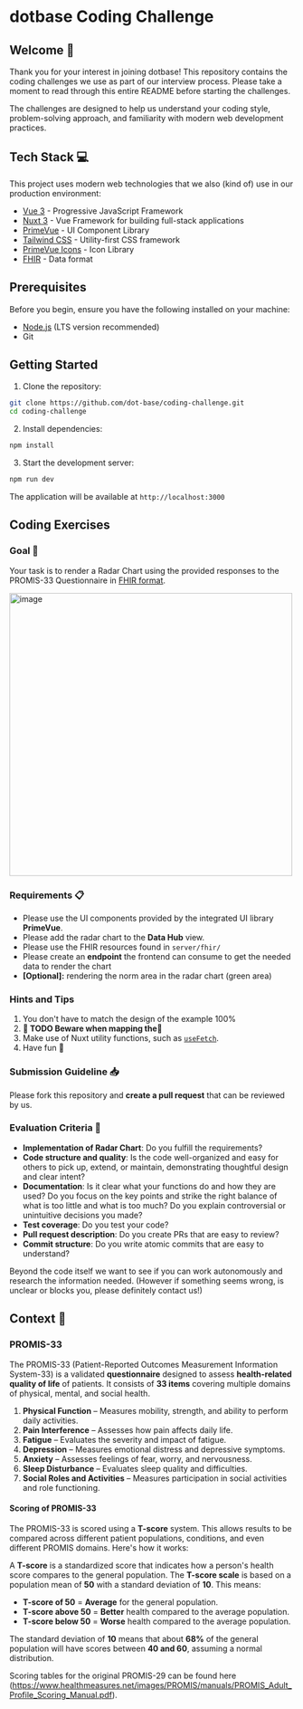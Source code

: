 # dotbase Coding Challenge

## Welcome 👋

Thank you for your interest in joining dotbase! This repository contains the coding challenges we use as part of our interview process. Please take a moment to read through this entire README before starting the challenges.

The challenges are designed to help us understand your coding style, problem-solving approach, and familiarity with modern web development practices.

## Tech Stack 💻

This project uses modern web technologies that we also (kind of) use in our production environment:

- [Vue 3](https://vuejs.org/guide/introduction.html) - Progressive JavaScript Framework
- [Nuxt 3](https://nuxt.com/docs/getting-started/introduction) - Vue Framework for building full-stack applications
- [PrimeVue](https://primevue.org/) - UI Component Library
- [Tailwind CSS](https://tailwindcss.com/) - Utility-first CSS framework
- [PrimeVue Icons](https://primevue.org/icons/#list) - Icon Library
- [FHIR](https://hl7.org/fhir/R4/) - Data format

## Prerequisites

Before you begin, ensure you have the following installed on your machine:

- [Node.js](https://nodejs.org/) (LTS version recommended)
- Git

## Getting Started

1. Clone the repository:

```bash
git clone https://github.com/dot-base/coding-challenge.git
cd coding-challenge
```

2. Install dependencies:

```bash
npm install
```

3. Start the development server:

```bash
npm run dev
```

The application will be available at `http://localhost:3000`

## Coding Exercises

### Goal 🎯

Your task is to render a Radar Chart using the provided responses to the PROMIS-33 Questionnaire in [FHIR format](https://hl7.org/fhir/R4/resourcelist.html).

<img width="500" alt="image" src="https://github.com/user-attachments/assets/9f560617-e97d-42e2-b5d9-5dc72b7ca7aa" />

### Requirements 📋

- Please use the UI components provided by the integrated UI library **PrimeVue**.
- Please add the radar chart to the **Data Hub** view.
- Please use the FHIR resources found in `server/fhir/`
- Please create an **endpoint** the frontend can consume to get the needed data to render the chart
- **[Optional]:** rendering the norm area in the radar chart (green area)

### Hints and Tips

1. You don't have to match the design of the example 100%
2. **🛑 TODO Beware when mapping the🛑**
3. Make use of Nuxt utility functions, such as [`useFetch`](https://nuxt.com/docs/api/composables/use-fetch).
4. Have fun 🥳

### Submission Guideline 📥

Please fork this repository and **create a pull request** that can be reviewed by us.

### Evaluation Criteria 🤔

- **Implementation of Radar Chart**: Do you fulfill the requirements?
- **Code structure and quality**: Is the code well-organized and easy for others to pick up, extend, or maintain, demonstrating thoughtful design and clear intent?
- **Documentation**: Is it clear what your functions do and how they are used? Do you focus on the key points and strike the right balance of what is too little and what is too much? Do you explain controversial or unintuitive decisions you made?
- **Test coverage**: Do you test your code?
- **Pull request description**: Do you create PRs that are easy to review?
- **Commit structure**: Do you write atomic commits that are easy to understand?

Beyond the code itself we want to see if you can work autonomously and research the information needed. (However if something seems wrong, is unclear or blocks you, please definitely contact us!)

## Context 💬

### PROMIS-33

The PROMIS-33 (Patient-Reported Outcomes Measurement Information System-33) is a validated **questionnaire** designed to assess **health-related quality of life** of patients. It consists of **33 items** covering multiple domains of physical, mental, and social health.

1. **Physical Function** – Measures mobility, strength, and ability to perform daily activities.
2. **Pain Interference** – Assesses how pain affects daily life.
3. **Fatigue** – Evaluates the severity and impact of fatigue.
4. **Depression** – Measures emotional distress and depressive symptoms.
5. **Anxiety** – Assesses feelings of fear, worry, and nervousness.
6. **Sleep Disturbance** – Evaluates sleep quality and difficulties.
7. **Social Roles and Activities** – Measures participation in social activities and role functioning.

#### Scoring of PROMIS-33

The PROMIS-33 is scored using a **T-score** system. This allows results to be compared across different patient populations, conditions, and even different PROMIS domains. Here's how it works:

A **T-score** is a standardized score that indicates how a person's health score compares to the general population. The **T-score scale** is based on a population mean of **50** with a standard deviation of **10**. This means:

- **T-score of 50** = **Average** for the general population.
- **T-score above 50** = **Better** health compared to the average population.
- **T-score below 50** = **Worse** health compared to the average population.

The standard deviation of **10** means that about **68%** of the general population will have scores between **40 and 60**, assuming a normal distribution.

Scoring tables for the original PROMIS-29 can be found here (https://www.healthmeasures.net/images/PROMIS/manuals/PROMIS_Adult_Profile_Scoring_Manual.pdf).
